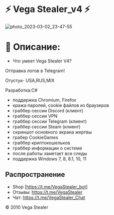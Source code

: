 # ⚡️  Vega Stealer_v4 ⚡️

![photo_2023-03-02_23-47-55](https://user-images.githubusercontent.com/122555617/222602023-7c8c0b20-a1a3-4e97-b4d4-0034da80f5e1.jpg)

# 📜 Описание:
- Что умеет Vega Stealer V4?

Отправка логов в Telegram!

Отустук- USA,RUS,MIX

Разработка:С#

- поддержка Chromium, Firefox
- кража паролей, cookie файлов из браузеров
- граббер сессии Discord (клиент)
- граббер сессии VPN
- граббер сессии Telegram (клиент)
- граббер сессии Steam (клиент)
- скриншот основного экрана жертвы
- грабер CookieGames
- граббер криптокошельков
- граббер информации о системе
- после работы заметает все следы
- поддержка Windows 7, 8, 8.1, 10, 11
## Распространение

- Shop [https://t.me/VegaStealer_bot]
- Отзывы: https://t.me/VegaStealer
- Чат: https://t.me/VegaStealer_Chat

© 2010 Vega Stealer

